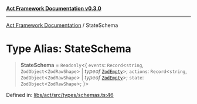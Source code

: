 [**Act Framework Documentation v0.3.0**](../README.md)

***

[Act Framework Documentation](../globals.md) / StateSchema

# Type Alias: StateSchema

> **StateSchema** = `Readonly`\<\{ `events`: `Record`\<`string`, `ZodObject`\<`ZodRawShape`\> \| *typeof* [`ZodEmpty`](../variables/ZodEmpty.md)\>; `actions`: `Record`\<`string`, `ZodObject`\<`ZodRawShape`\> \| *typeof* [`ZodEmpty`](../variables/ZodEmpty.md)\>; `state`: `ZodObject`\<`ZodRawShape`\>; \}\>

Defined in: [libs/act/src/types/schemas.ts:46](https://github.com/Rotorsoft/act-root/blob/b40f67575d048d860d7c67a52d36c927803922d7/libs/act/src/types/schemas.ts#L46)
